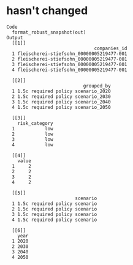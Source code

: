 # hasn't changed

    Code
      format_robust_snapshot(out)
    Output
      [[1]]
                                    companies_id
      1 fleischerei-stiefsohn_00000005219477-001
      2 fleischerei-stiefsohn_00000005219477-001
      3 fleischerei-stiefsohn_00000005219477-001
      4 fleischerei-stiefsohn_00000005219477-001
      
      [[2]]
                                grouped_by
      1 1.5c required policy scenario_2020
      2 1.5c required policy scenario_2030
      3 1.5c required policy scenario_2040
      4 1.5c required policy scenario_2050
      
      [[3]]
        risk_category
      1           low
      2           low
      3           low
      4           low
      
      [[4]]
        value
      1     2
      2     2
      3     2
      4     2
      
      [[5]]
                             scenario
      1 1.5c required policy scenario
      2 1.5c required policy scenario
      3 1.5c required policy scenario
      4 1.5c required policy scenario
      
      [[6]]
        year
      1 2020
      2 2030
      3 2040
      4 2050
      

